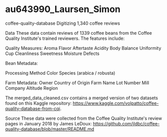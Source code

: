 # au643990_Laursen_Simon
coffee-quality-database
Digitizing 1,340 coffee reviews

Data
These data contain reviews of 1339 coffee beans from the Coffee Quality Institute's trained reviewers. The features include:

Quality Measures:
Aroma
Flavor
Aftertaste
Acidity
Body
Balance
Uniformity
Cup Cleanliness
Sweetness
Moisture
Defects

Bean Metadata:

Processing Method
Color
Species (arabica / robusta)

Farm Metadata:
Owner
Country of Origin
Farm Name
Lot Number
Mill
Company
Altitude
Region

The merged_data_cleaned.csv contains a merged version of two datasets found on this Kaggle repository: https://www.kaggle.com/volpatto/coffee-quality-database-from-cqi.

Source
These data were collected from the Coffee Quality Institute's review pages in January 2018 by James LeDoux: https://github.com/jldbc/coffee-quality-database/blob/master/README.md
